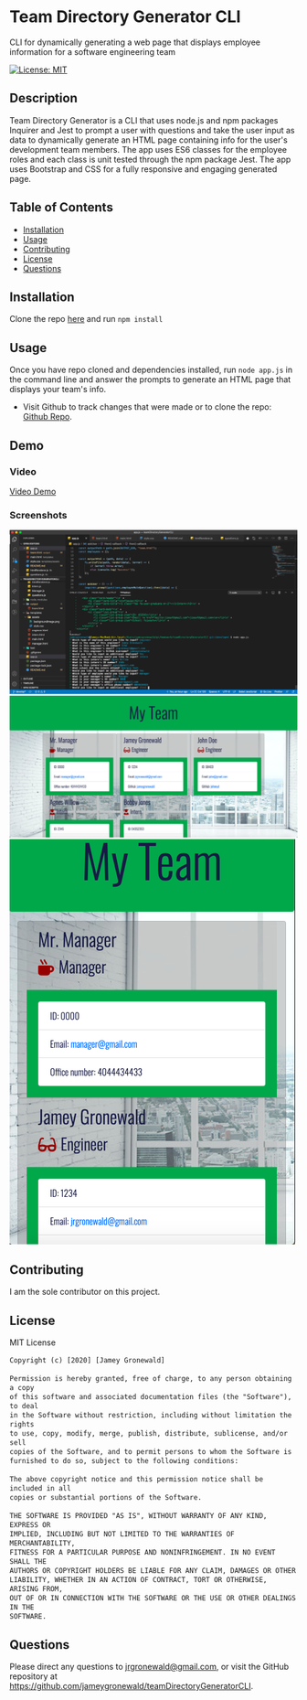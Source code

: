 # Team Directory Generator CLI
CLI for dynamically generating a web page that displays employee information for a software engineering team

  [![License: MIT](https://img.shields.io/badge/License-MIT-yellow.svg)](https://opensource.org/licenses/MIT)
  
  ## Description
  Team Directory Generator is a CLI that uses node.js and npm packages Inquirer and Jest to prompt a user with questions and take the user input as data to dynamically generate an HTML page containing info for the user's development team members. The app uses ES6 classes for the employee roles and each class is unit tested through the npm package Jest. The app uses Bootstrap and CSS for a fully responsive and engaging generated page.

  ## Table of Contents
  * [Installation](#Installation)
  * [Usage](#Usage)
  * [Contributing](#Contributing)
  * [License](#License)
  * [Questions](#Questions)

  ## Installation
  Clone the repo [here](http://www.github.com/jameygronewald/teamDirectoryGeneratorCLI) and run  ```npm install```

  ## Usage
  Once you have repo cloned and dependencies installed, run  ```node app.js``` in the command line and answer the prompts to generate an HTML page that displays your team's info.

  * Visit Github to track changes that were made or to clone the repo: [Github Repo](https://github.com/jameygronewald/teamDirectoryGeneratorCLI).

  ## Demo

  ### Video
  [Video Demo](https://drive.google.com/file/d/1kPJ5nfVlhuckDRatswYmZPDRreVhWIQS/view)

  ### Screenshots
  ![App in command line](./templates/assets/demoImages/appCLI.png)
  ![Generated Team Directory Wide Viewport](./templates/assets/demoImages/sampleTeamDirectoryWide.png)
  ![Generated Team Directory Mobile](./templates/assets/demoImages/sampleTeamDirectoryMobile.png)

  ## Contributing
  I am the sole contributor on this project.
  
  ## License
  MIT License

    Copyright (c) [2020] [Jamey Gronewald]
    
    Permission is hereby granted, free of charge, to any person obtaining a copy
    of this software and associated documentation files (the "Software"), to deal
    in the Software without restriction, including without limitation the rights
    to use, copy, modify, merge, publish, distribute, sublicense, and/or sell
    copies of the Software, and to permit persons to whom the Software is
    furnished to do so, subject to the following conditions:
    
    The above copyright notice and this permission notice shall be included in all
    copies or substantial portions of the Software.
    
    THE SOFTWARE IS PROVIDED "AS IS", WITHOUT WARRANTY OF ANY KIND, EXPRESS OR
    IMPLIED, INCLUDING BUT NOT LIMITED TO THE WARRANTIES OF MERCHANTABILITY,
    FITNESS FOR A PARTICULAR PURPOSE AND NONINFRINGEMENT. IN NO EVENT SHALL THE
    AUTHORS OR COPYRIGHT HOLDERS BE LIABLE FOR ANY CLAIM, DAMAGES OR OTHER
    LIABILITY, WHETHER IN AN ACTION OF CONTRACT, TORT OR OTHERWISE, ARISING FROM,
    OUT OF OR IN CONNECTION WITH THE SOFTWARE OR THE USE OR OTHER DEALINGS IN THE
    SOFTWARE.
  
  ## Questions
  Please direct any questions to jrgronewald@gmail.com, or visit the GitHub repository at https://github.com/jameygronewald/teamDirectoryGeneratorCLI.